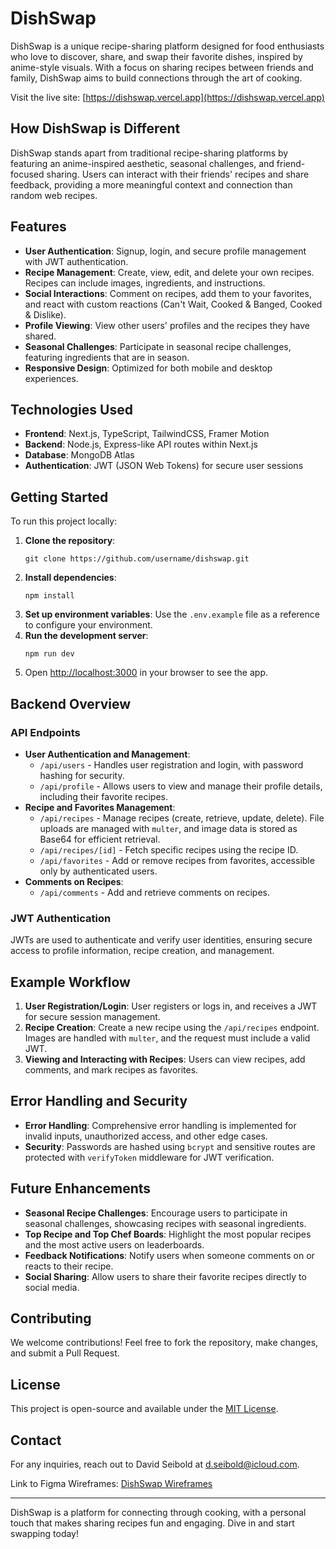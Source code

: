 # DishSwap

DishSwap is a unique recipe-sharing platform designed for food enthusiasts who love to discover, share, and swap their favorite dishes, inspired by anime-style visuals. With a focus on sharing recipes between friends and family, DishSwap aims to build connections through the art of cooking.

Visit the live site: [https://dishswap.vercel.app](https://dishswap.vercel.app)

## How DishSwap is Different

DishSwap stands apart from traditional recipe-sharing platforms by featuring an anime-inspired aesthetic, seasonal challenges, and friend-focused sharing. Users can interact with their friends' recipes and share feedback, providing a more meaningful context and connection than random web recipes.

## Features

- **User Authentication**: Signup, login, and secure profile management with JWT authentication.
- **Recipe Management**: Create, view, edit, and delete your own recipes. Recipes can include images, ingredients, and instructions.
- **Social Interactions**: Comment on recipes, add them to your favorites, and react with custom reactions (Can't Wait, Cooked & Banged, Cooked & Dislike).
- **Profile Viewing**: View other users' profiles and the recipes they have shared.
- **Seasonal Challenges**: Participate in seasonal recipe challenges, featuring ingredients that are in season.
- **Responsive Design**: Optimized for both mobile and desktop experiences.

## Technologies Used

- **Frontend**: Next.js, TypeScript, TailwindCSS, Framer Motion
- **Backend**: Node.js, Express-like API routes within Next.js
- **Database**: MongoDB Atlas
- **Authentication**: JWT (JSON Web Tokens) for secure user sessions

## Getting Started

To run this project locally:

1. **Clone the repository**:
   ```
   git clone https://github.com/username/dishswap.git
   ```
2. **Install dependencies**:
   ```
   npm install
   ```
3. **Set up environment variables**: Use the `.env.example` file as a reference to configure your environment.
4. **Run the development server**:
   ```
   npm run dev
   ```
5. Open [http://localhost:3000](http://localhost:3000) in your browser to see the app.

## Backend Overview

### API Endpoints

- **User Authentication and Management**:
  - `/api/users` - Handles user registration and login, with password hashing for security.
  - `/api/profile` - Allows users to view and manage their profile details, including their favorite recipes.
- **Recipe and Favorites Management**:
  - `/api/recipes` - Manage recipes (create, retrieve, update, delete). File uploads are managed with `multer`, and image data is stored as Base64 for efficient retrieval.
  - `/api/recipes/[id]` - Fetch specific recipes using the recipe ID.
  - `/api/favorites` - Add or remove recipes from favorites, accessible only by authenticated users.
- **Comments on Recipes**:
  - `/api/comments` - Add and retrieve comments on recipes.

### JWT Authentication

JWTs are used to authenticate and verify user identities, ensuring secure access to profile information, recipe creation, and management.

## Example Workflow

1. **User Registration/Login**: User registers or logs in, and receives a JWT for secure session management.
2. **Recipe Creation**: Create a new recipe using the `/api/recipes` endpoint. Images are handled with `multer`, and the request must include a valid JWT.
3. **Viewing and Interacting with Recipes**: Users can view recipes, add comments, and mark recipes as favorites.

## Error Handling and Security

- **Error Handling**: Comprehensive error handling is implemented for invalid inputs, unauthorized access, and other edge cases.
- **Security**: Passwords are hashed using `bcrypt` and sensitive routes are protected with `verifyToken` middleware for JWT verification.

## Future Enhancements

- **Seasonal Recipe Challenges**: Encourage users to participate in seasonal challenges, showcasing recipes with seasonal ingredients.
- **Top Recipe and Top Chef Boards**: Highlight the most popular recipes and the most active users on leaderboards.
- **Feedback Notifications**: Notify users when someone comments on or reacts to their recipe.
- **Social Sharing**: Allow users to share their favorite recipes directly to social media.

## Contributing

We welcome contributions! Feel free to fork the repository, make changes, and submit a Pull Request.

## License

This project is open-source and available under the [MIT License](LICENSE).

## Contact

For any inquiries, reach out to David Seibold at [d.seibold@icloud.com](mailto:d.seibold@icloud.com).

Link to Figma Wireframes: [DishSwap Wireframes](https://www.figma.com/design/YUWI7hCgaddAs2AeDXWSY4/DishSwap?m=auto&t=Gsmn6Kx4Fkhn8PeP-6)

---

DishSwap is a platform for connecting through cooking, with a personal touch that makes sharing recipes fun and engaging. Dive in and start swapping today!
